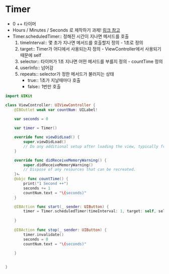 # Timer
- 0 ++ 타이머
- Hours / Minutes / Seconds 로 제작하기 과제! [링크 참고](https://medium.com/ios-os-x-development/build-an-stopwatch-with-swift-3-0-c7040818a10f)
- Timer.scheduledTimer:: 정해진 시간이 지나면 메서드를 호출
	1. timeInterval:: 몇 초가 지나면 메서드를 호출할지 정의 - 1초로 정의
	2. target:: Timer가 어디에서 사용되는지 정의 - ViewController에서 사용되기 때문에 self
	3. selector:: 타이머가 1초 지나면 어떤 메서드를 부를지 정의 - countTime 정의
	4. userInfo:: 넘어감
	5. repeats:: selector가 정한 메서드가 불러지는 상태
		+ true:: 1초가 지날때마다 호출
		+ false:: 1번만 호출


```swift
import UIKit

class ViewController: UIViewController {
    @IBOutlet weak var countNum: UILabel!

    var seconds = 0
    
    var timer = Timer()

    override func viewDidLoad() {
        super.viewDidLoad()
        // Do any additional setup after loading the view, typically from a nib.
    }

    override func didReceiveMemoryWarning() {
        super.didReceiveMemoryWarning()
        // Dispose of any resources that can be recreated.
    }ㄴ    
    @objc func countTime() {
        print("1 Second ++")
        seconds += 1
        countNum.text = "\(seconds)"
    }

    @IBAction func start(_ sender: UIButton) {
        timer = Timer.scheduledTimer(timeInterval: 1, target: self, selector: #selector(ViewController.countTime), userInfo: nil, repeats: true)
    
    }
    
    @IBAction func stop(_ sender: UIButton) {
        timer.invalidate()
        seconds = 0
        countNum.text = "\(seconds)"
        
    }
    

}
```
